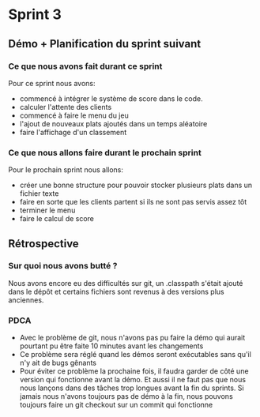 # Sprint 3

## Démo + Planification du sprint suivant

### Ce que nous avons fait durant ce sprint
Pour ce sprint nous avons:
* commencé à intégrer le système de score dans le code.
* calculer l'attente des clients
* commencé à faire le menu du jeu
* l'ajout de nouveaux plats ajoutés dans un temps aléatoire
* faire l'affichage d'un classement

### Ce que nous allons faire durant le prochain sprint
Pour le prochain sprint nous allons:
* créer une bonne structure pour pouvoir stocker plusieurs plats dans un fichier texte
* faire en sorte que les clients partent si ils ne sont pas servis assez tôt
* terminer le menu
* faire le calcul de score

## Rétrospective

### Sur quoi nous avons butté ?
Nous avons encore eu des difficultés sur git, un .classpath s'était ajouté dans le dépôt et certains fichiers sont revenus à des versions plus anciennes.

### PDCA
* Avec le problème de git, nous n'avons pas pu faire la démo qui aurait pourtant pu être faite 10 minutes avant les changements
* Ce problème sera réglé quand les démos seront exécutables sans qu'il n'y ait de bugs gênants
* Pour éviter ce problème la prochaine fois, il faudra garder de côté une version qui fonctionne avant la démo. Et aussi il ne faut pas que nous nous lançons dans des tâches trop longues avant la fin du sprints. Si jamais nous n'avons toujours pas de démo à la fin, nous pouvons toujours faire un git checkout sur un commit qui fonctionne